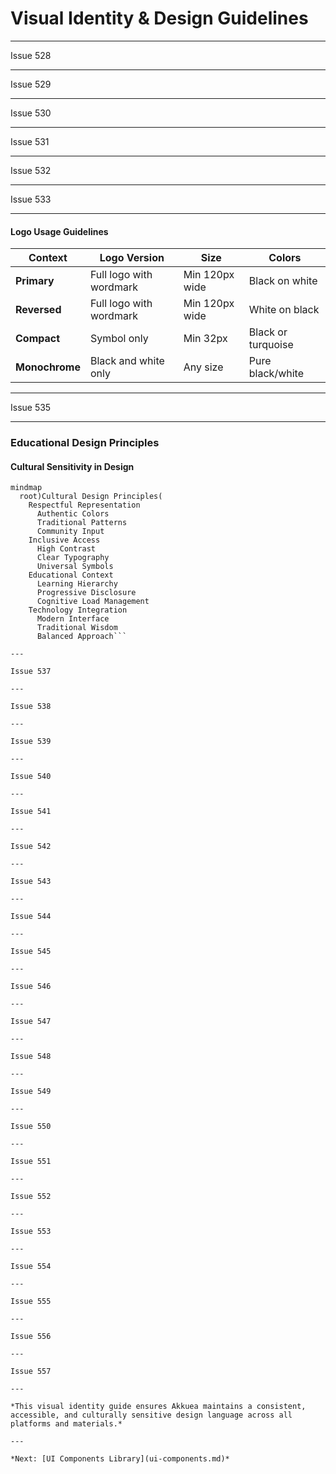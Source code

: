 # Visual Identity & Design Guidelines

---

Issue 528

---

Issue 529

---

Issue 530

---

Issue 531

---

Issue 532

---

Issue 533

---

#### Logo Usage Guidelines
| Context | Logo Version | Size | Colors |
|---------|-------------|------|--------|
| **Primary** | Full logo with wordmark | Min 120px wide | Black on white |
| **Reversed** | Full logo with wordmark | Min 120px wide | White on black |
| **Compact** | Symbol only | Min 32px | Black or turquoise |
| **Monochrome** | Black and white only | Any size | Pure black/white |

---

Issue 535

---

### Educational Design Principles

#### Cultural Sensitivity in Design
```mermaid
mindmap
  root)Cultural Design Principles(
    Respectful Representation
      Authentic Colors
      Traditional Patterns
      Community Input
    Inclusive Access
      High Contrast
      Clear Typography
      Universal Symbols
    Educational Context
      Learning Hierarchy
      Progressive Disclosure
      Cognitive Load Management
    Technology Integration
      Modern Interface
      Traditional Wisdom
      Balanced Approach```

---

Issue 537

---

Issue 538

---

Issue 539

---

Issue 540

---

Issue 541

---

Issue 542

---

Issue 543

---

Issue 544

---

Issue 545

---

Issue 546

---

Issue 547

---

Issue 548

---

Issue 549

---

Issue 550

---

Issue 551

---

Issue 552

---

Issue 553

---

Issue 554

---

Issue 555

---

Issue 556

---

Issue 557

---

*This visual identity guide ensures Akkuea maintains a consistent, accessible, and culturally sensitive design language across all platforms and materials.*

---

*Next: [UI Components Library](ui-components.md)*
